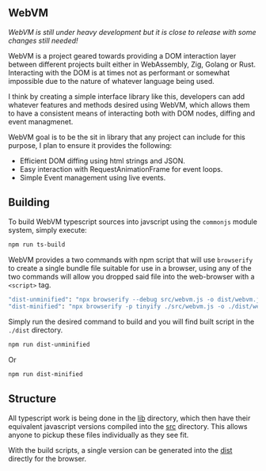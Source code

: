 WebVM 
-------

*WebVM is still under heavy development but it is close to release with some changes still needed!*

WebVM is a project geared towards providing a DOM interaction layer between different 
projects built either in WebAssembly, Zig, Golang or Rust. Interacting with the DOM is at times 
not as performant or somewhat impossible due to the nature of whatever language being used.

I think by creating a simple interface library like this, developers can add whatever features 
and methods desired using WebVM, which allows them to have a consistent means of interacting both 
with DOM nodes, diffing and event managmenet.

WebVM goal is to be the sit in library that any project can include for this purpose, I plan to ensure
it provides the following:

- Efficient DOM diffing using html strings and JSON.
- Easy interaction with RequestAnimationFrame for event loops.
- Simple Event management using live events.

## Building

To build WebVM typescript sources into javscript using the `commonjs` module system, simply
execute:

```bash
npm run ts-build
```

WebVM provides a two commands with npm script that will use `browserify` to create a single bundle file suitable for use
in a browser, using any of the two commands will allow you dropped said file into the web-browser with a `<script>` tag.

```bash
"dist-unminified": "npx browserify --debug src/webvm.js -o dist/webvm.js",
"dist-minified": "npx browserify -p tinyify ./src/webvm.js -o ./dist/webvm.min.js",
```

Simply run the desired command to build and you will find built script in the `./dist` directory.

```bash
npm run dist-unminified
```

Or

```bash
npm run dist-minified
```

## Structure

All typescript work is being done in the [lib](./lib) directory, which then have their equivalent javascript versions
compiled into the [src](./src) directory. This allows anyone to pickup these files individually as they see fit. 

With the build scripts, a single version can be generated into the [dist](./dist) directly for the browser.
